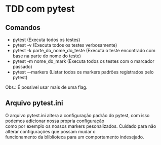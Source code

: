# TDD com pytest  
  
## Comandos    
* pytest (Executa todos os testes)  
* pytest -v (Executa todos os testes verbosamente)  
* pytest -k parte_do_nome_do_teste (Executa o teste encontrado com base na parte do nome do teste)  
* pytest -m nome_do_mark (Executa todos os testes com o marcador passado)  
* pytest --markers (Listar todos os markers padrões registrados pelo pytest)    
  
Obs.: É possivel usar mais de uma flag.  
  
## Arquivo pytest.ini  
  
O arquivo pytest.ini altera a configuração padrão do pytest, com isso podemos adicionar nossa propria configuração  
como por exemplo os nossos markers pesonalizados. Cuidado para não alterar configurações que possam mudar o  
funcionamento da bliblioteca para um comportamento indesejado.